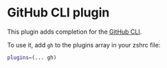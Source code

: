 # GitHub CLI plugin

This plugin adds completion for the [GitHub CLI](https://cli.github.com/).

To use it, add `gh` to the plugins array in your zshrc file:

```zsh
plugins=(... gh)
```


